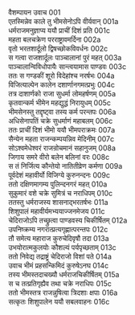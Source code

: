 वैशम्पायन उवाच	001  
एतस्मिन्नेव काले तु भीमसेनोऽपि वीर्यवान्	001a  
धर्मराजमनुज्ञाप्य ययौ प्राचीं दिशं प्रति	001c  
महता बलचक्रेण परराष्ट्रावमर्दिना	002a  
वृतो भरतशार्दूलो द्विषच्छोकविवर्धनः	002c  
स गत्वा राजशार्दूलः पाञ्चालानां पुरं महत्	003a  
पाञ्चालान्विविधोपायैः सान्त्वयामास पाण्डवः	003c  
ततः स गण्डकीं शूरो विदेहांश्च नरर्षभः	004a  
विजित्याल्पेन कालेन दशार्णानगमत्प्रभुः	004c  
तत्र दाशार्णको राजा सुधर्मा लोमहर्षणम्	005a  
कृतवान्कर्म भीमेन महद्युद्धं निरायुधम्	005c  
भीमसेनस्तु तद्दृष्ट्वा तस्य कर्म परन्तपः	006a  
अधिसेनापतिं चक्रे सुधर्माणं महाबलम्	006c  
ततः प्राचीं दिशं भीमो ययौ भीमपराक्रमः	007a  
सैन्येन महता राजन्कम्पयन्निव मेदिनीम्	007c  
सोऽश्वमेधेश्वरं राजन्रोचमानं सहानुजम्	008a  
जिगाय समरे वीरो बलेन बलिनां वरः	008c  
स तं निर्जित्य कौन्तेयो नातितीव्रेण कर्मणा	009a  
पूर्वदेशं महावीर्यो विजिग्ये कुरुनन्दनः	009c  
ततो दक्षिणमागम्य पुलिन्दनगरं महत्	010a  
सुकुमारं वशे चक्रे सुमित्रं च नराधिपम्	010c  
ततस्तु धर्मराजस्य शासनाद्भरतर्षभः	011a  
शिशुपालं महावीर्यमभ्ययाज्जनमेजय	011c  
चेदिराजोऽपि तच्छ्रुत्वा पाण्डवस्य चिकीर्षितम्	012a  
उपनिष्क्रम्य नगरात्प्रत्यगृह्णात्परन्तपः	012c  
तौ समेत्य महाराज कुरुचेदिवृषौ तदा	013a  
उभयोरात्मकुलयोः कौशल्यं पर्यपृच्छताम्	013c  
ततो निवेद्य तद्राष्ट्रं चेदिराजो विशां पते	014a  
उवाच भीमं प्रहसन्किमिदं कुरुषेऽनघ	014c  
तस्य भीमस्तदाचख्यौ धर्मराजचिकीर्षितम्	015a  
स च तत्प्रतिगृह्यैव तथा चक्रे नराधिपः	015c  
ततो भीमस्तत्र राजन्नुषित्वा त्रिदशाः क्षपाः	016a  
सत्कृतः शिशुपालेन ययौ सबलवाहनः	016c  
